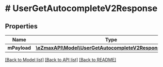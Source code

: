 # # UserGetAutocompleteV2Response

## Properties

Name | Type | Description | Notes
------------ | ------------- | ------------- | -------------
**mPayload** | [**\eZmaxAPI\Model\UserGetAutocompleteV2ResponseMPayload**](UserGetAutocompleteV2ResponseMPayload.md) |  |

[[Back to Model list]](../../README.md#models) [[Back to API list]](../../README.md#endpoints) [[Back to README]](../../README.md)
